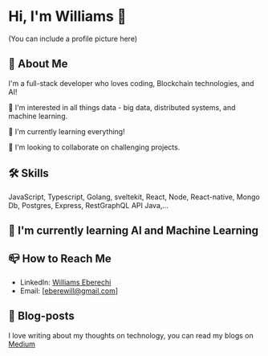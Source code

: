 # Hi, I'm Williams 👋
(You can include a profile picture here)

## 🚀 About Me
I'm a full-stack developer who loves coding, Blockchain technologies, and AI!

👀 I'm interested in all things data - big data, distributed systems, and machine learning.

🌱 I'm currently learning everything!

💞️ I'm looking to collaborate on challenging projects.

## 🛠 Skills 
JavaScript, Typescript, Golang, sveltekit, React, Node, React-native, Mongo Db, Postgres, Express, RestGraphQL API Java,...


## 🌱 I'm currently learning AI and Machine Learning 


## 📪 How to Reach Me 

- LinkedIn: [Williams Eberechi](https://www.linkedin.com/in/williams-eberechi-iroh/)
- Email: [eberewill@gmail.com]

## 📝 Blog-posts

I love writing about my thoughts on technology, you can read my blogs on [Medium](https://medium.com/@eberewill)


